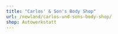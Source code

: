 ```yaml
---
title: "Carlos' & Son's Body Shop"
url: /newland/carlos-und-sons-body-shop/
shop: Autowerkstatt
---
```

